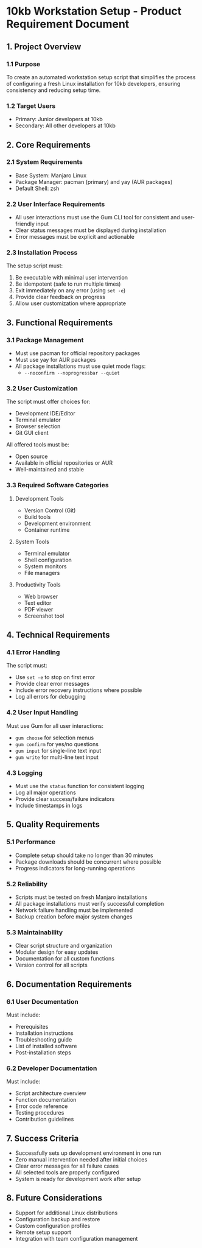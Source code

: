 # 10kb Workstation Setup - Product Requirement Document

## 1. Project Overview

### 1.1 Purpose
To create an automated workstation setup script that simplifies the process of configuring a fresh Linux installation for 10kb developers, ensuring consistency and reducing setup time.

### 1.2 Target Users
- Primary: Junior developers at 10kb
- Secondary: All other developers at 10kb

## 2. Core Requirements

### 2.1 System Requirements
- Base System: Manjaro Linux
- Package Manager: pacman (primary) and yay (AUR packages)
- Default Shell: zsh

### 2.2 User Interface Requirements
- All user interactions must use the Gum CLI tool for consistent and user-friendly input
- Clear status messages must be displayed during installation
- Error messages must be explicit and actionable

### 2.3 Installation Process
The setup script must:
1. Be executable with minimal user intervention
2. Be idempotent (safe to run multiple times)
3. Exit immediately on any error (using `set -e`)
4. Provide clear feedback on progress
5. Allow user customization where appropriate

## 3. Functional Requirements

### 3.1 Package Management
- Must use pacman for official repository packages
- Must use yay for AUR packages
- All package installations must use quiet mode flags:
  - `--noconfirm --noprogressbar --quiet`

### 3.2 User Customization
The script must offer choices for:
- Development IDE/Editor
- Terminal emulator
- Browser selection
- Git GUI client

All offered tools must be:
- Open source
- Available in official repositories or AUR
- Well-maintained and stable

### 3.3 Required Software Categories
1. Development Tools
   - Version Control (Git)
   - Build tools
   - Development environment
   - Container runtime

2. System Tools
   - Terminal emulator
   - Shell configuration
   - System monitors
   - File managers

3. Productivity Tools
   - Web browser
   - Text editor
   - PDF viewer
   - Screenshot tool

## 4. Technical Requirements

### 4.1 Error Handling
The script must:
- Use `set -e` to stop on first error
- Provide clear error messages
- Include error recovery instructions where possible
- Log all errors for debugging

### 4.2 User Input Handling
Must use Gum for all user interactions:
- `gum choose` for selection menus
- `gum confirm` for yes/no questions
- `gum input` for single-line text input
- `gum write` for multi-line text input

### 4.3 Logging
- Must use the `status` function for consistent logging
- Log all major operations
- Provide clear success/failure indicators
- Include timestamps in logs

## 5. Quality Requirements

### 5.1 Performance
- Complete setup should take no longer than 30 minutes
- Package downloads should be concurrent where possible
- Progress indicators for long-running operations

### 5.2 Reliability
- Scripts must be tested on fresh Manjaro installations
- All package installations must verify successful completion
- Network failure handling must be implemented
- Backup creation before major system changes

### 5.3 Maintainability
- Clear script structure and organization
- Modular design for easy updates
- Documentation for all custom functions
- Version control for all scripts

## 6. Documentation Requirements

### 6.1 User Documentation
Must include:
- Prerequisites
- Installation instructions
- Troubleshooting guide
- List of installed software
- Post-installation steps

### 6.2 Developer Documentation
Must include:
- Script architecture overview
- Function documentation
- Error code reference
- Testing procedures
- Contribution guidelines

## 7. Success Criteria
- Successfully sets up development environment in one run
- Zero manual intervention needed after initial choices
- Clear error messages for all failure cases
- All selected tools are properly configured
- System is ready for development work after setup

## 8. Future Considerations
- Support for additional Linux distributions
- Configuration backup and restore
- Custom configuration profiles
- Remote setup support
- Integration with team configuration management